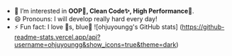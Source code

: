 - 🤔 I’m interested in **OOP💊, Clean Code✨, High Performance🚀**.
- 😄 Pronouns: I will develop really hard every day!
- ⚡ Fun fact: I love 🐻s, blue💙
![ohjuyoungg's GitHub stats]
(https://github-readme-stats.vercel.app/api?username=ohjuyoungg&show_icons=true&theme=dark)   
